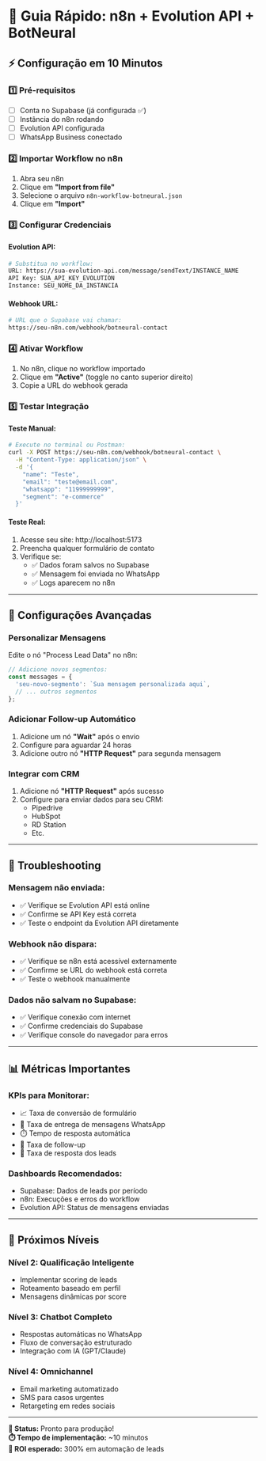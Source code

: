 # 🚀 Guia Rápido: n8n + Evolution API + BotNeural

## ⚡ Configuração em 10 Minutos

### 1️⃣ **Pré-requisitos**
- [ ] Conta no Supabase (já configurada ✅)
- [ ] Instância do n8n rodando
- [ ] Evolution API configurada
- [ ] WhatsApp Business conectado

### 2️⃣ **Importar Workflow no n8n**

1. Abra seu n8n
2. Clique em **"Import from file"**
3. Selecione o arquivo `n8n-workflow-botneural.json`
4. Clique em **"Import"**

### 3️⃣ **Configurar Credenciais**

#### **Evolution API:**
```bash
# Substitua no workflow:
URL: https://sua-evolution-api.com/message/sendText/INSTANCE_NAME
API Key: SUA_API_KEY_EVOLUTION
Instance: SEU_NOME_DA_INSTANCIA
```

#### **Webhook URL:**
```bash
# URL que o Supabase vai chamar:
https://seu-n8n.com/webhook/botneural-contact
```

### 4️⃣ **Ativar Workflow**

1. No n8n, clique no workflow importado
2. Clique em **"Active"** (toggle no canto superior direito)
3. Copie a URL do webhook gerada

### 5️⃣ **Testar Integração**

#### **Teste Manual:**
```bash
# Execute no terminal ou Postman:
curl -X POST https://seu-n8n.com/webhook/botneural-contact \
  -H "Content-Type: application/json" \
  -d '{
    "name": "Teste",
    "email": "teste@email.com",
    "whatsapp": "11999999999",
    "segment": "e-commerce"
  }'
```

#### **Teste Real:**
1. Acesse seu site: http://localhost:5173
2. Preencha qualquer formulário de contato
3. Verifique se:
   - ✅ Dados foram salvos no Supabase
   - ✅ Mensagem foi enviada no WhatsApp
   - ✅ Logs aparecem no n8n

---

## 🔧 **Configurações Avançadas**

### **Personalizar Mensagens**

Edite o nó "Process Lead Data" no n8n:

```javascript
// Adicione novos segmentos:
const messages = {
  'seu-novo-segmento': `Sua mensagem personalizada aqui`,
  // ... outros segmentos
};
```

### **Adicionar Follow-up Automático**

1. Adicione um nó **"Wait"** após o envio
2. Configure para aguardar 24 horas
3. Adicione outro nó **"HTTP Request"** para segunda mensagem

### **Integrar com CRM**

1. Adicione nó **"HTTP Request"** após sucesso
2. Configure para enviar dados para seu CRM:
   - Pipedrive
   - HubSpot
   - RD Station
   - Etc.

---

## 🐛 **Troubleshooting**

### **Mensagem não enviada:**
- ✅ Verifique se Evolution API está online
- ✅ Confirme se API Key está correta
- ✅ Teste o endpoint da Evolution API diretamente

### **Webhook não dispara:**
- ✅ Verifique se n8n está acessível externamente
- ✅ Confirme se URL do webhook está correta
- ✅ Teste o webhook manualmente

### **Dados não salvam no Supabase:**
- ✅ Verifique conexão com internet
- ✅ Confirme credenciais do Supabase
- ✅ Verifique console do navegador para erros

---

## 📊 **Métricas Importantes**

### **KPIs para Monitorar:**
- 📈 Taxa de conversão de formulário
- 📱 Taxa de entrega de mensagens WhatsApp
- ⏱️ Tempo de resposta automática
- 🔄 Taxa de follow-up
- 💬 Taxa de resposta dos leads

### **Dashboards Recomendados:**
- Supabase: Dados de leads por período
- n8n: Execuções e erros do workflow
- Evolution API: Status de mensagens enviadas

---

## 🎯 **Próximos Níveis**

### **Nível 2: Qualificação Inteligente**
- Implementar scoring de leads
- Roteamento baseado em perfil
- Mensagens dinâmicas por score

### **Nível 3: Chatbot Completo**
- Respostas automáticas no WhatsApp
- Fluxo de conversação estruturado
- Integração com IA (GPT/Claude)

### **Nível 4: Omnichannel**
- Email marketing automatizado
- SMS para casos urgentes
- Retargeting em redes sociais

---

**🚀 Status:** Pronto para produção!  
**⏱️ Tempo de implementação:** ~10 minutos  
**🎯 ROI esperado:** 300% em automação de leads